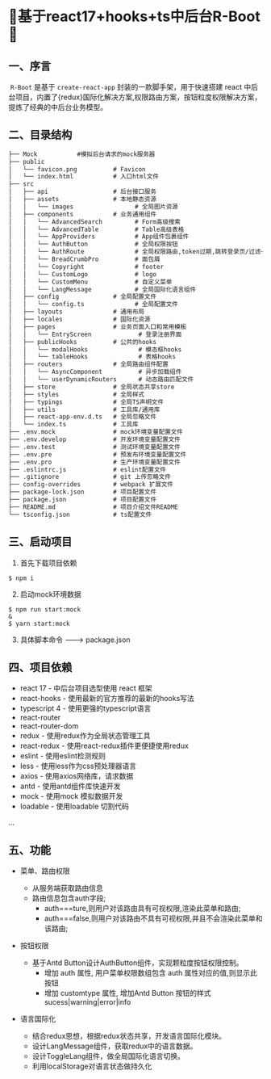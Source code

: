 # 🎉基于react17+hooks+ts中后台R-Boot🎉
## 一、序言
​		`R-Boot` 是基于 `create-react-app` 封装的一款脚手架，用于快速搭建 react 中后台项目，内置了{redux}国际化解决方案,权限路由方案，按钮粒度权限解决方案，提炼了经典的中后台业务模型。


## 二、目录结构
```html
├── Mock           #模拟后台请求的mock服务器
├── public
│   └── favicon.png          # Favicon
│   └── index.html           # 入口html文件
├── src
│   ├── api                  # 后台接口服务
│   ├── assets               # 本地静态资源
│   │   └── images                 # 全局图片资源
│   ├── components           # 业务通用组件
│   │   └── AdvancedSearch         # Form高级搜索
│   │   └── AdvancedTable          # Table高级表格
│   │   └── AppProviders           # App组件包裹组件
│   │   └── AuthButton             # 全局权限按钮
│   │   └── AuthRoute              # 全局权限路由,token过期,跳转登录页/过滤一些特定的路由
│   │   └── BreadCrumbPro          # 面包屑
│   │   └── Copyright              # footer
│   │   └── CustomLogo             # logo
│   │   └── CustomMenu             # 自定义菜单
│   │   └── LangMessage            # 全局国际化语言组件
│   ├── config               # 全局配置文件
│   │   └── config.ts              # 全局配置文件
│   ├── layouts              # 通用布局
│   ├── locales              # 国际化资源
│   ├── pages                # 业务页面入口和常用模板
│   │   └── EntryScreen             # 登录注册界面
│   ├── publicHooks          # 公共的hooks
│   │   └── modalHooks              # 模态框hooks
│   │   └── tableHooks              # 表格hooks
│   ├── routers              # 全局路由组件配置
│   │   └── AsyncComponent          # 异步加载组件
│   │   └── userDynamicRouters      # 动态路由匹配文件
│   ├── store                # 全局状态共享store
│   ├── styles               # 全局样式
│   ├── typings              # 全局TS声明文件
│   ├── utils                # 工具库/通用库
│   ├── react-app-env.d.ts   # 全局忽略文件
│   └── index.ts             # 工具库
├── .env.mock                # mock环境变量配置文件
├── .env.develop             # 开发环境变量配置文件
├── .env.test                # 测试环境变量配置文件
├── .env.pre                 # 预发布环境变量配置文件
├── .env.pro                 # 生产环境变量配置文件
├── .eslintrc.js             # eslint配置文件
├── .gitignore            	 # git 上传忽略文件
├── config-overrides         # webpack 扩展文件
├── package-lock.json        # 项目配置文件
├── package.json             # 项目配置文件
├── README.md                # 项目介绍文件README
└── tsconfig.json            # ts配置文件
```
## 三、启动项目
1.  首先下载项目依赖
```
$ npm i
```
2.  启动mock环境数据
```
$ npm run start:mock
&
$ yarn start:mock
```
3.  具体脚本命令 ---> package.json


## 四、项目依赖

- react 17  -  中后台项目选型使用 react 框架
- react-hooks  -  使用最新的官方推荐的最新的hooks写法
- typescript 4  -  使用更强的typescript语言
- react-router
- react-router-dom
- redux  -  使用redux作为全局状态管理工具
- react-redux  -  使用react-redux插件更便捷使用redux
- eslint  -  使用eslint检测规则
- less  -  使用less作为css预处理器语言
- axios  -  使用axios网络库，请求数据
- antd  -  使用antd组件库快速开发
- mock  -  使用mock 模拟数据开发
- loadable  -  使用loadable 切割代码

...
## 五、功能

- 菜单、路由权限
  - 从服务端获取路由信息
  - 路由信息包含auth字段;
    - auth===ture,则用户对该路由具有可视权限,渲染此菜单和路由;
    - auth===false,则用户对该路由不具有可视权限,并且不会渲染此菜单和该路由;

- 按钮权限

  - 基于Antd Button设计AuthButton组件，实现颗粒度按钮权限控制。
    - 增加 auth 属性, 用户菜单权限数组包含 auth 属性对应的值,则显示此按钮
    - 增加 customtype 属性, 增加Antd Button 按钮的样式  sucess|warning|error|info

- 语言国际化

  - 结合redux思想，根据redux状态共享，开发语言国际化模块。
  - 设计LangMessage组件，获取redux中的语言数据。
  - 设计ToggleLang组件，做全局国际化语言切换。
  - 利用localStorage对语言状态做持久化


